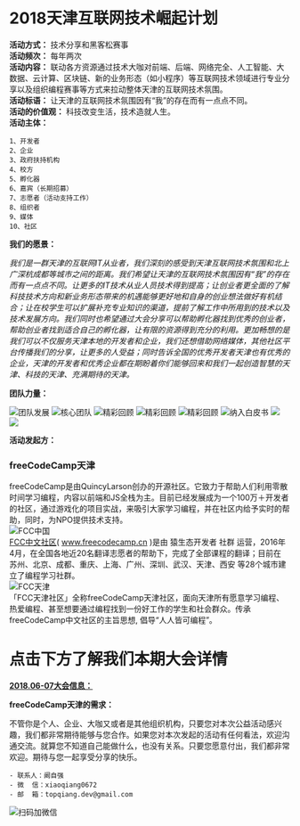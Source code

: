 # 2018天津互联网技术崛起计划

**活动方式：** 技术分享和黑客松赛事  
**活动频次：** 每年两次  
**活动内容：** 联动各方资源通过技术大咖对前端、后端、网络完全、人工智能、大数据、云计算、区块链、新的业务形态（如小程序）等互联网技术领域进行专业分享以及组织编程赛事等方式来拉动整体天津的互联网技术氛围。   
**活动标语：** 让天津的互联网技术氛围因有“我”的存在而有一点点不同。   
**活动的价值观：** 科技改变生活，技术造就人生。  
**活动主体：** 

```
1、开发者  
2、企业  
3、政府扶持机构  
4、校方  
5、孵化器  
6、嘉宾（长期招募）  
7、志愿者（活动支持工作）  
8、组织者  
9、媒体  
10、社区
```
**我们的愿景：** 

*我们是一群天津的互联网IT从业者，我们深刻的感受到天津互联网技术氛围和北上广深杭成都等城市之间的距离。我们希望让天津的互联网技术氛围因有“我”的存在而有一点点不同。让更多的IT技术从业人员技术得到提高；让创业者更全面的了解科技技术方向和新业务形态带来的机遇能够更好地和自身的创业想法做好有机结合；让在校学生可以扩展补充专业知识的渠道，提前了解工作中所用到的技术以及技术发展方向。我们同时也希望通过大会分享可以帮助孵化器找到优秀的创业者，帮助创业者找到适合自己的孵化器，让有限的资源得到充分的利用。更加畅想的是我们可以不仅服务天津本地的开发者和企业，我们还想借助网络媒体，其他社区平台传播我们的分享，让更多的人受益；同时告诉全国的优秀开发者天津也有优秀的企业，天津的开发者和优秀企业都在期盼着你们能够回来和我们一起创造智慧的天津、科技的天津、充满期待的天津。*


**团队力量：**  

![团队发展](https://upload-images.jianshu.io/upload_images/3837427-47e45332b7c9705f.jpg?imageMogr2/auto-orient/strip%7CimageView2/2/w/700)
![核心团队](https://upload-images.jianshu.io/upload_images/3837427-8dbf0e429093da1f.png?imageMogr2/auto-orient/strip%7CimageView2/2/w/700)
![精彩回顾](https://upload-images.jianshu.io/upload_images/3837427-a09913a7f958814f.png?imageMogr2/auto-orient/strip%7CimageView2/2/w/700)
![精彩回顾](https://upload-images.jianshu.io/upload_images/3837427-15e313524f35f133.png?imageMogr2/auto-orient/strip%7CimageView2/2/w/700)
![精彩回顾](https://upload-images.jianshu.io/upload_images/3837427-5b1263cd788f2903.png?imageMogr2/auto-orient/strip%7CimageView2/2/w/700)
![纳入白皮书](https://upload-images.jianshu.io/upload_images/3837427-c439e6e0f17b6da0.png?imageMogr2/auto-orient/strip%7CimageView2/2/w/700)
![](https://upload-images.jianshu.io/upload_images/3837427-0e02e24f7e004799.png?imageMogr2/auto-orient/strip%7CimageView2/2/w/700)
![](https://upload-images.jianshu.io/upload_images/3837427-4bd4a8c11a025479.png?imageMogr2/auto-orient/strip%7CimageView2/2/w/700)



**活动发起方：**  

### freeCodeCamp天津

freeCodeCamp是由QuincyLarson创办的开源社区。它致力于帮助人们利用零散时间学习编程，内容以前端和JS全栈为主。目前已经发展成为一个100万＋开发者的社区，通过游戏化的项目实战，来吸引大家学习编程，并在社区内给予实时的帮助，同时，为NPO提供技术支持。  
![FCC中国](http://cdn.huodongxing.com/file/20160315/1155FB56D38D00D99937959A335C4DF04E/3a012665bbca463c4c8eddd26c60d3ec-sz_40522.jpg)  
[FCC中文社区](https://www.jianshu.com/p/a8c88640e22c)( www.freecodecamp.cn )是由 猿生态开发者 社群 运营，2016年4月，在全国各地近20名翻译志愿者的帮助下，完成了全部课程的翻译；目前在 苏州、北京、成都、重庆、上海、广州、深圳、武汉、天津、西安 等28个城市建立了编程学习社群。  
![FCC天津](http://cdn.huodongxing.com/file/20160315/1155FB56D38D00D99937959A335C4DF04E/f83fc51553c160df77f57f8bee2c49b2-sz_60231.jpg)  
「FCC天津社区」全称freeCodeCamp天津社区，面向天津所有愿意学习编程、热爱编程、甚至想要通过编程找到一份好工作的学生和社会群众。传承freeCodeCamp中文社区的主旨思想, 倡导“人人皆可编程”。


# 点击下方了解我们本期大会详情  
[**2018.06-07大会信息：**](./2018.06-07.md)



**freeCodeCamp天津的需求：**  

不管你是个人、企业、大咖又或者是其他组织机构，只要您对本次公益活动感兴趣，我们都非常期待能够与您合作。如果您对本次发起的活动有任何看法，欢迎沟通交流。就算您不知道自己能做什么，也没有关系。只要您愿意付出，我们都非常欢迎。期待与您一起享受分享的快乐。  

```
- 联系人：阚自强
- 微  信：xiaoqiang0672
- 邮  箱：topqiang.dev@gmail.com
```

![扫码加微信](http://cdn.huodongxing.com/file/20160315/1155FB56D38D00D99937959A335C4DF04E/2cbd2b75e79be51f580558cf3a9db594-sz_124933.jpg)  